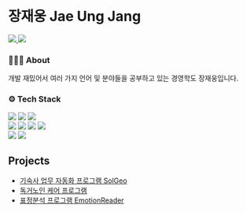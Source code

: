 <h1 align="Left">
  <br>
  장재웅 Jae Ung Jang   
</h1> 
<div>
  <a href="https://www.linkedin.com/in/jae-ung-jang-788731252/" target="_blank">
    <img src="https://img.shields.io/badge/JaeUngJang-0A66C2?style=flat-square&logo=LinkedIn&logoColor=white"/>
  </a>
  <a href="https://www.notion.so/jangjaeung/Jae-Ung-Jang-9ed398de8b0b4a98a16683f6ceae3a54">
    <img src="https://img.shields.io/badge/Resume (Kor ver.)-000000?style=flat-square&logo=Notion&logoColor=white"/>
  </a>
<!--   <a href="" target="_blank">
    <img src="https://img.shields.io/badge/Resume (Eng ver.)-000000?style=flat-square&logo=Notion&logoColor=white"/>
  </a> -->
</div>


 ### 👨🏻‍💻  About
  개발 재밌어서 여러 가지 언어 및 분야들을 공부하고 있는 경영학도 장재웅입니다.
 
 ### ⚙️ Tech Stack
 <div align=left> 
  <img src="https://img.shields.io/badge/csharp-452170?style=for-the-badge&logo=csharp&logoColor=white">
  <img src="https://img.shields.io/badge/java-007396?style=for-the-badge&logo=java&logoColor=white"> 
  <img src="https://img.shields.io/badge/python-3776AB?style=for-the-badge&logo=python&logoColor=white">

  <br>
   <img src="https://img.shields.io/badge/.NET-512BD4?style=for-the-badge&logo=.NET&logoColor=white">
   <img src="https://img.shields.io/badge/OpenCV-5C3EE8?style=for-the-badge&logo=OpenCV&logoColor=white">
   <img src="https://img.shields.io/badge/mysql-4479A1?style=for-the-badge&logo=mysql&logoColor=white"> 
   <img src="https://img.shields.io/badge/Spring-6DB33F?style=for-the-badge&logo=Spring&logoColor=white">

  <br>
  <img src="https://img.shields.io/badge/github-181717?style=for-the-badge&logo=github&logoColor=white">
  <img src="https://img.shields.io/badge/git-F05032?style=for-the-badge&logo=git&logoColor=white">

</div>

 ##  Projects
 - <a href="https://github.com/JaeUngJang/SolGeo">기숙사 업무 자동화 프로그램 SolGeo</a>
 - <a href="https://github.com/senior-management-application-SISO/SISO">독거노인 케어 프로그램</a>
 - <a href="https://github.com/EmotionReader/EmotionReader">표정분석 프로그램 EmotionReader</a>

